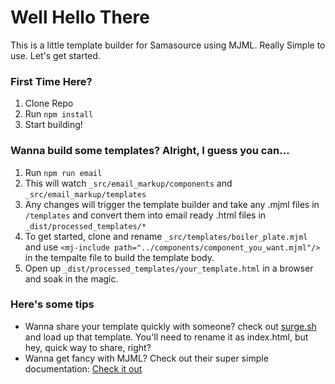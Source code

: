 # Well Hello There

This is a little template builder for Samasource using MJML. Really Simple to use. Let's get started.

### First Time Here?
1. Clone Repo
2. Run `npm install`
3. Start building!

### Wanna build some templates? Alright, I guess you can...

1. Run `npm run email`
2. This will watch `_src/email_markup/components` and `_src/email_markup/templates`
3. Any changes will trigger the template builder and take any .mjml files in `/templates` and convert them into email ready .html files in `_dist/processed_templates/*`
4. To get started, clone and rename `_src/templates/boiler_plate.mjml` and use `<mj-include path="../components/component_you_want.mjml"/>` in the tempalte file to build the template body.
5. Open up `_dist/processed_templates/your_template.html` in a browser and soak in the magic.


### Here's some tips

* Wanna share your template quickly with someone? check out [surge.sh](surge.sh) and load up that template. You'll need to rename it as index.html, but hey, quick way to share, right?
* Wanna get fancy with MJML? Check out their super simple documentation: [Check it out](https://mjml.io/documentation/) 